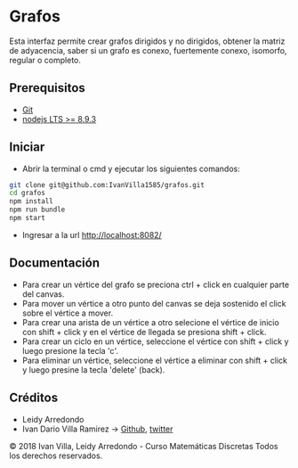 # Grafos
Esta interfaz permite crear grafos dirigidos y no dirigidos, obtener la matriz de adyacencia,  saber si un grafo es conexo, fuertemente conexo,
isomorfo, regular o completo.

## Prerequisitos
- [Git](https://git-scm.com/)
- [nodejs LTS >= 8.9.3](https://nodejs.org/es/download/) 

## Iniciar
* Abrir la terminal o cmd y ejecutar los siguientes comandos:
```bash
git clone git@github.com:IvanVilla1585/grafos.git
cd grafos
npm install
npm run bundle
npm start
```

* Ingresar a la url [http://localhost:8082/](http://localhost:8082/)


## Documentación

* Para crear un vértice del grafo se preciona ctrl + click en cualquier parte del canvas.
* Para mover un vértice a otro punto del canvas se deja sostenido el click sobre el vértice a mover.
* Para crear una arista de un vértice a otro selecione el vértice de inicio con shift + click y en el vértice de llegada se presiona shift + click.
* Para crear un ciclo en un vértice, seleccione el vértice con shift + click y luego presione la tecla 'c'.
* Para eliminar un vértice, seleccione el vértice a eliminar con shift + click y luego presine la tecla 'delete' (back).

## Créditos
* Leidy Arredondo
* Ivan Dario Villa Ramirez -> [Github](https://github.com/IvanVilla1585/grafos/tree/develop), [twitter](https://twitter.com/IVilla85)

© 2018 Ivan Villa, Leidy Arredondo - Curso Matemáticas Discretas Todos los derechos reservados.
